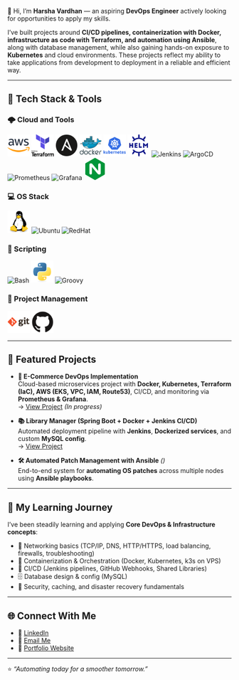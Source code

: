 💼 Hi, I’m **Harsha Vardhan** — an aspiring **DevOps Engineer** actively looking for opportunities to apply my skills.  

I’ve built projects around **CI/CD pipelines, containerization with Docker, infrastructure as code with Terraform, and automation using Ansible**, along with database management, while also gaining hands-on exposure  to **Kubernetes** and cloud environments. These projects reflect my ability to take applications from development to deployment in a reliable and efficient way.

---
## 🔧 Tech Stack & Tools  

### 🌩️ Cloud and Tools  
<p align="left">
  <img src="https://raw.githubusercontent.com/devicons/devicon/master/icons/amazonwebservices/amazonwebservices-original-wordmark.svg" alt="AWS" width="50" height="50"/>
  <img src="https://raw.githubusercontent.com/devicons/devicon/master/icons/terraform/terraform-original-wordmark.svg" alt="Terraform" width="50" height="50"/>
  <img src="https://raw.githubusercontent.com/devicons/devicon/master/icons/ansible/ansible-original.svg" alt="Ansible" width="50" height="50"/>
  <img src="https://raw.githubusercontent.com/devicons/devicon/master/icons/docker/docker-original-wordmark.svg" alt="Docker" width="50" height="50"/>
  <img src="https://raw.githubusercontent.com/devicons/devicon/master/icons/kubernetes/kubernetes-plain-wordmark.svg" alt="Kubernetes" width="50" height="50"/>
  <img src="https://raw.githubusercontent.com/devicons/devicon/master/icons/helm/helm-original.svg" alt="Helm" width="50" height="50"/>
  <img src="https://www.vectorlogo.zone/logos/jenkins/jenkins-icon.svg" alt="Jenkins" width="50" height="50"/>
  <img src="https://avatars.githubusercontent.com/u/44036562?s=200&v=4" alt="ArgoCD" width="50" height="50"/>
  <img src="https://www.vectorlogo.zone/logos/prometheusio/prometheusio-icon.svg" alt="Prometheus" width="50" height="50"/>
  <img src="https://www.vectorlogo.zone/logos/grafana/grafana-icon.svg" alt="Grafana" width="50" height="50"/>
  <img src="https://raw.githubusercontent.com/devicons/devicon/master/icons/nginx/nginx-original.svg" alt="Nginx" width="50" height="50"/>
</p>

### 💻 OS Stack  
<p align="left">
  <img src="https://raw.githubusercontent.com/devicons/devicon/master/icons/linux/linux-original.svg" alt="Linux" width="50" height="50"/>
  <img src="https://assets.ubuntu.com/v1/29985a98-ubuntu-logo32.png" alt="Ubuntu" width="50" height="50"/>
  <img src="https://www.vectorlogo.zone/logos/redhat/redhat-icon.svg" alt="RedHat" width="50" height="50"/>
</p>

### 📜 Scripting  
<p align="left">
  <img src="https://www.vectorlogo.zone/logos/gnu_bash/gnu_bash-icon.svg" alt="Bash" width="50" height="50"/>
  <img src="https://raw.githubusercontent.com/devicons/devicon/master/icons/python/python-original.svg" alt="Python" width="50" height="50"/>
  <img src="https://www.vectorlogo.zone/logos/groovy-lang/groovy-lang-icon.svg" alt="Groovy" width="50" height="50"/>
</p>

### 📂 Project Management  
<p align="left">
  <img src="https://raw.githubusercontent.com/devicons/devicon/master/icons/git/git-original-wordmark.svg" alt="Git" width="50" height="50"/>
  <img src="https://raw.githubusercontent.com/devicons/devicon/master/icons/github/github-original.svg" alt="GitHub" width="50" height="50"/>
</p>

---

## 📂 Featured Projects  

- **🛒 E-Commerce DevOps Implementation**  
  Cloud-based microservices project with **Docker, Kubernetes, Terraform (IaC), AWS (EKS, VPC, IAM, Route53)**, CI/CD, and monitoring via **Prometheus & Grafana**.  
  → [View Project](https://github.com/Harshavardhanchary/ultimate-devops-project-demo.git) *(In progress)* 

- **📚 Library Manager (Spring Boot + Docker + Jenkins CI/CD)**  
  Automated deployment pipeline with **Jenkins**, **Dockerized services**, and custom **MySQL config**.  
  → [View Project](https://github.com/Harshavardhanchary/Library-Manager.git)  
 
- **🛠 Automated Patch Management with Ansible** *()*  
  End-to-end system for **automating OS patches** across multiple nodes using **Ansible playbooks**.  

---

## 📘 My Learning Journey  

I’ve been steadily learning and applying **Core DevOps & Infrastructure concepts**:  
- 📡 Networking basics (TCP/IP, DNS, HTTP/HTTPS, load balancing, firewalls, troubleshooting)  
- 🐳 Containerization & Orchestration (Docker, Kubernetes, k3s on VPS)  
- 🔄 CI/CD (Jenkins pipelines, GitHub Webhooks, Shared Libraries)  
- 🗄 Database design & config (MySQL)  
- 🔐 Security, caching, and disaster recovery fundamentals  

---


## 🌐 Connect With Me  

- 💼 [LinkedIn](http://www.linkedin.com/in/harshavardhanchary)  
- 📧 [Email Me](mailto:harshavardhanchary7@gmail.com)  
- 🔗 [Portfolio Website](https://harshavardhan.space/)   

---

⭐️ *“Automating today for a smoother tomorrow.”*  

